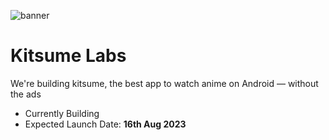 ![banner](https://user-images.githubusercontent.com/70282966/221941000-c5c8946b-cf1d-4fd1-9f93-6380117dc378.png)

# Kitsume Labs
We're building kitsume, the best app to watch anime on Android — without the ads
- Currently Building
- Expected Launch Date: **16th Aug 2023**
